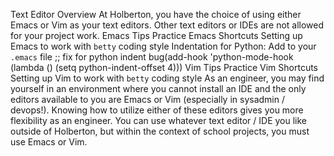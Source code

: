 Text Editor Overview
At Holberton, you have the choice of using either Emacs or Vim as your text editors. Other text editors or IDEs are not allowed for your project work. 
Emacs Tips
Practice Emacs Shortcuts 
Setting up Emacs to work with `betty` coding style
Indentation for Python: Add to your `.emacs` file
;; fix for python indent bug(add-hook 'python-mode-hook  (lambda () (setq python-indent-offset 4)))
Vim Tips
Practice Vim Shortcuts 
Setting up Vim to work with `betty` coding style
As an engineer, you may find yourself in an environment where you cannot install an IDE and the only editors available to you are Emacs or Vim (especially in sysadmin / devops!). Knowing how to utilize either of these editors gives you more flexibility as an engineer. You can use whatever text editor / IDE you like outside of Holberton, but within the context of school projects, you must use Emacs or Vim.